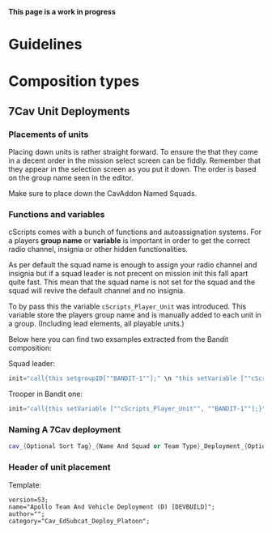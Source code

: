 **This page is a work in progress**
# Guidelines

# Composition types
## 7Cav Unit Deployments
### Placements of units
Placing down units is rather straight forward. To ensure the that they come in a decent order in the mission select screen can be fiddly. Remember that they appear in the selection screen as you put it down. The order is based on the group name seen in the editor.

Make sure to place down the CavAddon Named Squads.

### Functions and variables
cScripts comes with a bunch of functions and autoassignation systems. For a players **group name** or **variable** is important in order to get the correct radio channel, insignia or other hidden functionalities. 

As per default the squad name is enough to assign your radio channel and insignia but if a squad leader is not precent on mission init this fall apart quite fast. This mean that the squad name is not set for the squad and the squad will revive the default channel and no insignia. 

To by pass this the variable `cScripts_Player_Unit` was introduced. This variable store the players group name and is manually added to each unit in a group. (Including lead elements, all playable units.)

Below here you can find two exsamples extracted from the Bandit composition:

Squad leader:
``` cpp
init="call{this setgroupID[""BANDIT-1""];" \n "this setVariable [""cScripts_Player_Unit"", ""BANDIT-1""];}";
```
Trooper in Bandit one:
``` cpp
init="call{this setVariable [""cScripts_Player_Unit"", ""BANDIT-1""];}";
```

### Naming A 7Cav deployment
``` cpp
cav_{Optional Sort Tag}_{Name And Squad or Team Type}_Deployment_{Optional Terrain Type}
```

### Header of unit placement

Template:
```
version=53;
name="Apollo Team And Vehicle Deployment (D) [DEVBUILD]";
author="";
category="Cav_EdSubcat_Deploy_Platoon";
```

